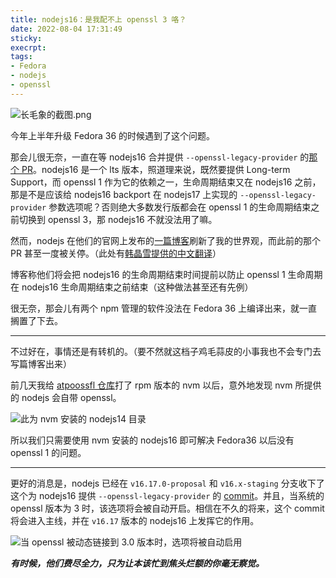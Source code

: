 ```yaml
---
title: nodejs16：是我配不上 openssl 3 咯？
date: 2022-08-04 17:31:49
sticky:
execrpt:
tags:
- Fedora
- nodejs
- openssl
---
```


![长毛象的截图.png](https://bu.dusays.com/2022/08/04/62eba4eabc963.png)

今年上半年升级 Fedora 36 的时候遇到了这个问题。

那会儿很无奈，一直在等 nodejs16 合并提供 `--openssl-legacy-provider` 的[那个 PR](https://github.com/nodejs/node/pull/42972)。nodejs16 是一个 lts 版本，照道理来说，既然要提供 Long-term Support，而 openssl 1 作为它的依赖之一，生命周期结束又在 nodejs16 之前，那是不是应该给 nodejs16 backport 在 nodejs17 上实现的 `--openssl-legacy-provider` 参数选项呢？否则绝大多数发行版都会在 openssl 1 的生命周期结束之前切换到 openssl 3，那 nodejs16 不就没法用了嘛。

然而，nodejs 在他们的官网上发布的[一篇博客](https://nodejs.org/en/blog/announcements/nodejs16-eol/)刷新了我的世界观，而此前的那个 PR 甚至一度被关停。（此处有[韩晶雪提供的中文翻译](https://hanjingxue-boling.github.io/Whiteboard/translation/nodejs-eol-v16-0626/)）

博客称他们将会把 nodejs16 的生命周期结束时间提前以防止 openssl 1 生命周期在 nodejs16 生命周期结束之前结束（这种做法甚至还有先例）

很无奈，那会儿有两个 npm 管理的软件没法在 Fedora 36 上编译出来，就一直搁置了下去。

***

不过好在，事情还是有转机的。（要不然就这档子鸡毛蒜皮的小事我也不会专门去写篇博客出来）

前几天我给 [atpoossfl 仓库](https://github.com/atpoossfl/repo)打了 rpm 版本的 nvm 以后，意外地发现 nvm 所提供的 nodejs 会自带 openssl。

![此为 nvm 安装的 nodejs14 目录](https://bu.dusays.com/2022/08/04/62ebadf02a5b3.png)

所以我们只需要使用 nvm 安装的 nodejs16 即可解决 Fedora36 以后没有 openssl 1 的问题。

***

更好的消息是，nodejs 已经在 `v16.17.0-proposal` 和 `v16.x-staging` 分支收下了这个为 nodejs16 提供 `--openssl-legacy-provider` 的 [commit](https://github.com/nodejs/node/commit/e7b99e8c8d229ee2cc1d657ae44f715e7e5f852f)。并且，当系统的 openssl 版本为 3 时，该选项将会被自动开启。相信在不久的将来，这个 commit 将会进入主线，并在 `v16.17` 版本的 nodejs16 上发挥它的作用。

![当 openssl 被动态链接到 3.0 版本时，选项将被自动启用](https://bu.dusays.com/2022/08/04/62ebb0927943f.png)



***有时候，他们费尽全力，只为让本该忙到焦头烂额的你毫无察觉。***
